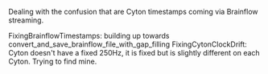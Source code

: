 Dealing with the confusion that are Cyton timestamps coming via Brainflow streaming.

FixingBrainflowTimestamps: building up towards convert_and_save_brainflow_file_with_gap_filling
FixingCytonClockDrift: Cyton doesn't have a fixed 250Hz, it is fixed but is slightly different on each Cyton.  Trying to find mine.